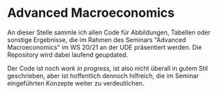 # Advanced Macroeconomics

An dieser Stelle sammle ich allen Code für Abbildungen, Tabellen oder sonstige Ergebnisse, 
die im Rahmen des Seminars "Advanced Macroeconomics" im WS 20/21 an der UDE präsentiert werden.
Die Repository wird dabei laufend geupdated.

Der Code ist noch *work in progress*, ist also nicht überall in gutem Stil geschrieben,
aber ist hoffentlich dennoch hilfreich, die im Seminar eingeführten Konzepte weiter
zu verdeutlichen.
